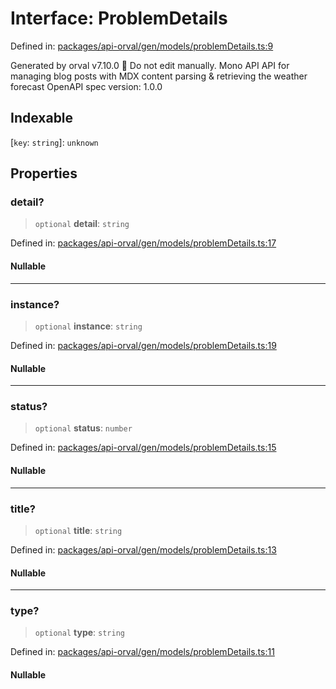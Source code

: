 # Interface: ProblemDetails

Defined in: [packages/api-orval/gen/models/problemDetails.ts:9](https://github.com/the-inconvenience-store/mono-example/blob/a3e1f4667d455f254c4a536af743fc2dff215781/packages/api-orval/gen/models/problemDetails.ts#L9)

Generated by orval v7.10.0 🍺
Do not edit manually.
Mono API
API for managing blog posts with MDX content parsing & retrieving the weather forecast
OpenAPI spec version: 1.0.0

## Indexable

\[`key`: `string`\]: `unknown`

## Properties

### detail?

> `optional` **detail**: `string`

Defined in: [packages/api-orval/gen/models/problemDetails.ts:17](https://github.com/the-inconvenience-store/mono-example/blob/a3e1f4667d455f254c4a536af743fc2dff215781/packages/api-orval/gen/models/problemDetails.ts#L17)

#### Nullable

***

### instance?

> `optional` **instance**: `string`

Defined in: [packages/api-orval/gen/models/problemDetails.ts:19](https://github.com/the-inconvenience-store/mono-example/blob/a3e1f4667d455f254c4a536af743fc2dff215781/packages/api-orval/gen/models/problemDetails.ts#L19)

#### Nullable

***

### status?

> `optional` **status**: `number`

Defined in: [packages/api-orval/gen/models/problemDetails.ts:15](https://github.com/the-inconvenience-store/mono-example/blob/a3e1f4667d455f254c4a536af743fc2dff215781/packages/api-orval/gen/models/problemDetails.ts#L15)

#### Nullable

***

### title?

> `optional` **title**: `string`

Defined in: [packages/api-orval/gen/models/problemDetails.ts:13](https://github.com/the-inconvenience-store/mono-example/blob/a3e1f4667d455f254c4a536af743fc2dff215781/packages/api-orval/gen/models/problemDetails.ts#L13)

#### Nullable

***

### type?

> `optional` **type**: `string`

Defined in: [packages/api-orval/gen/models/problemDetails.ts:11](https://github.com/the-inconvenience-store/mono-example/blob/a3e1f4667d455f254c4a536af743fc2dff215781/packages/api-orval/gen/models/problemDetails.ts#L11)

#### Nullable
